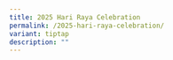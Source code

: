 ```yaml
---
title: 2025 Hari Raya Celebration
permalink: /2025-hari-raya-celebration/
variant: tiptap
description: ""
---
```

